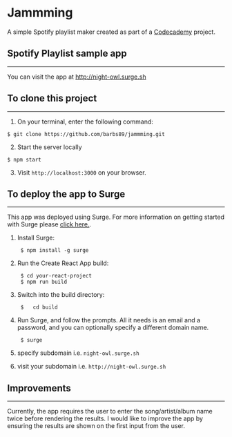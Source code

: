 # Jammming

A simple Spotify playlist maker created as part of a [Codecademy](https://www.codecademy.com/) project.

## Spotify Playlist sample app
---

You can visit the app at http://night-owl.surge.sh

## To clone this project
---

1. On your terminal, enter the following command:

```
$ git clone https://github.com/barbs89/jammming.git
```
2. Start the server locally
```
$ npm start
```
3. Visit `http://localhost:3000` on your browser.


## To deploy the app to Surge
---

This app was deployed using Surge. For more information on getting started with Surge please [click here.](https://surge.sh/help/getting-started-with-surge).

1. Install Surge:

		$ npm install -g surge
	
2. Run the Create React App build:

    
		$ cd your-react-project
		$ npm run build
		

3. Switch into the build directory:
		
		$	cd build
		
4. Run Surge, and follow the prompts. All it needs is an email and a password, and you can optionally specify a different domain name.

		$ surge
		

5. specify subdomain i.e. `night-owl.surge.sh`

6. visit your subdomain i.e. `http://night-owl.surge.sh`

## Improvements
---

Currently, the app requires the user to enter the song/artist/album name twice before rendering the results. I would like to improve the app by ensuring the results are shown on the first input from the user.

